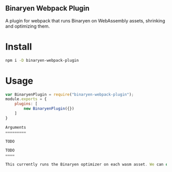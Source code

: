 Binaryen Webpack Plugin
-----------------------

A plugin for webpack that runs Binaryen on WebAssembly assets, shrinking and optimizing them.

Install
=======

```bash
npm i -D binaryen-webpack-plugin
```

Usage
=====

``` javascript
var BinaryenPlugin = require("binaryen-webpack-plugin");
module.exports = {
	plugins: [
		new BinaryenPlugin({})
	]
}

Arguments
=========

TODO

TODO
====

This currently runs the Binaryen optimizer on each wasm asset. We can do even better by running Binaryen metadce on the entire graph, so that if JS (and other wasm modules) don't use something a wasm file then we can remove it.

